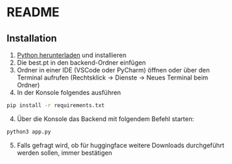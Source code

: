 
# README
## Installation

1. [Python herunterladen](https://www.python.org/downloads/) und installieren
2. Die best.pt in den backend-Ordner einfügen
3. Ordner in einer IDE (VSCode oder PyCharm) öffnen oder über den Terminal aufrufen (Rechtsklick -> Dienste -> Neues Terminal beim Ordner)
4. In der Konsole folgendes ausführen
```bash
pip install -r requirements.txt
```
4. Über die Konsole das Backend mit folgendem Befehl starten:
```bash
python3 app.py
```
5. Falls gefragt wird, ob für huggingface weitere Downloads durchgeführt werden sollen, immer bestätigen
